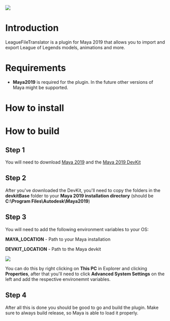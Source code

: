 ![](https://github.com/LoL-Fantome/LeagueFileTranslator/blob/master/images/leaguefiletranslatorbanner.png)

# Introduction
LeagueFileTranslator is a plugin for Maya 2019 that allows you to import and export League of Legends models, animations and more.

# Requirements
* **Maya2019** is required for the plugin. In the future other versions of Maya might be supported.

# **How to install**


# How to build
## Step 1
You will need to download [Maya 2019](https://www.autodesk.com/education/free-software/maya) and the [Maya 2019 DevKit](https://s3-us-west-2.amazonaws.com/autodesk-adn-transfer/ADN+Extranet/M%26E/Maya/devkit+2019/Autodesk_Maya_2019_DEVKIT_Windows.zip)

## Step 2
After you've downloaded the DevKit, you'll need to copy the folders in the **devkitBase** folder to your **Maya 2019 installation directory** (should be **C:\Program Files\Autodesk\Maya2019**)

## Step 3
You will need to add the following environment variables to your OS:

**MAYA_LOCATION** - Path to your Maya installation

**DEVKIT_LOCATION** - Path to the Maya devkit

![](https://github.com/LoL-Fantome/LeagueFileTranslator/blob/master/images/envrionmentvariables.png)

You can do this by right clicking on **This PC** in Explorer and clicking **Properties**, after that you'll need to click **Advanced System Settings** on the left and add the respective environemnt variables.

## Step 4
After all this is done you should be good to go and build the plugin. Make sure to always build release, so Maya is able to load it properly.
